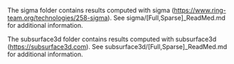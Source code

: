The sigma folder contains results computed with sigma (https://www.ring-team.org/technologies/258-sigma). 
See sigma/[Full,Sparse]_ReadMed.md for additional information.


The subsurface3d folder contains results computed with subsurface3d (https://subsurface3d.com). 
See subsurface3d/[Full,Sparse]_ReadMed.md for additional information.
